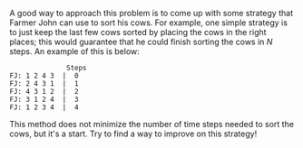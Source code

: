 A good way to approach this problem is to come up with some strategy that Farmer John can use to sort his cows. For example, one simple strategy is to just keep the last few cows sorted by placing the cows in the right places; this would guarantee that he could finish sorting the cows in $N$ steps. An example of this is below:
```text
              Steps
FJ: 1 2 4 3  |  0
FJ: 2 4 3 1  |  1
FJ: 4 3 1 2  |  2
FJ: 3 1 2 4  |  3
FJ: 1 2 3 4  |  4
```
This method does not minimize the number of time steps needed to sort the cows, but it's a start. Try to find a way to improve on this strategy!